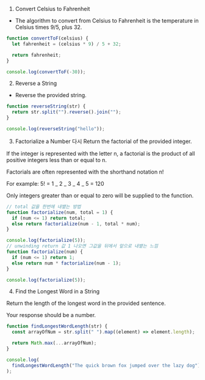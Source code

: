 1. Convert Celsius to Fahrenheit

- The algorithm to convert from Celsius to Fahrenheit is the temperature in Celsius times 9/5, plus 32.

```js
function convertToF(celsius) {
  let fahrenheit = (celsius * 9) / 5 + 32;

  return fahrenheit;
}

console.log(convertToF(-30));
```

2. Reverse a String

- Reverse the provided string.

```js
function reverseString(str) {
  return str.split("").reverse().join("");
}

console.log(reverseString("hello"));
```

3. Factorialize a Number 다시
   Return the factorial of the provided integer.

If the integer is represented with the letter n, a factorial is the product of all positive integers less than or equal to n.

Factorials are often represented with the shorthand notation n!

For example: 5! = 1 _ 2 _ 3 _ 4 _ 5 = 120

Only integers greater than or equal to zero will be supplied to the function.

```js
// total 값을 한번에 내뱉는 방법
function factorialize(num, total = 1) {
  if (num <= 1) return total;
  else return factorialize(num - 1, total * num);
}

console.log(factorialize(5));
// unwinding return 값 1 나오면 그값을 뒤에서 앞으로 내뱉는 느낌
function factorialize(num) {
  if (num <= 1) return 1;
  else return num * factorialize(num - 1);
}

console.log(factorialize(5));
```

4. Find the Longest Word in a String

Return the length of the longest word in the provided sentence.

Your response should be a number.

```js
function findLongestWordLength(str) {
  const arrayOfNum = str.split(" ").map((element) => element.length);

  return Math.max(...arrayOfNum);
}

console.log(
  findLongestWordLength("The quick brown fox jumped over the lazy dog")
);
```
